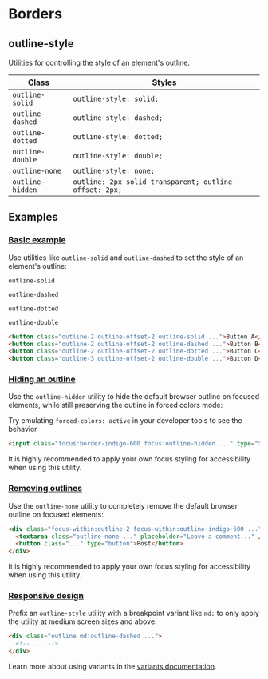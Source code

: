 # Borders

## outline-style

Utilities for controlling the style of an element's outline.

| Class             | Styles                                     |
| ----------------- | ------------------------------------------ |
| `outline-solid`   | `outline-style: solid;`                    |
| `outline-dashed`  | `outline-style: dashed;`                   |
| `outline-dotted`  | `outline-style: dotted;`                   |
| `outline-double`  | `outline-style: double;`                   |
| `outline-none`    | `outline-style: none;`                     |
| `outline-hidden`  | `outline: 2px solid transparent; outline-offset: 2px;` |

## Examples

### [Basic example](https://tailwindcss.com/docs/outline-style#basic-example)

Use utilities like `outline-solid` and `outline-dashed` to set the style of an element's outline:

`outline-solid`

`outline-dashed`

`outline-dotted`

`outline-double`

```html
<button class="outline-2 outline-offset-2 outline-solid ...">Button A</button>
<button class="outline-2 outline-offset-2 outline-dashed ...">Button B</button>
<button class="outline-2 outline-offset-2 outline-dotted ...">Button C</button>
<button class="outline-3 outline-offset-2 outline-double ...">Button D</button>
```

### [Hiding an outline](https://tailwindcss.com/docs/outline-style#hiding-an-outline)

Use the `outline-hidden` utility to hide the default browser outline on focused elements, while still preserving the outline in forced colors mode:

Try emulating `forced-colors: active` in your developer tools to see the behavior

```html
<input class="focus:border-indigo-600 focus:outline-hidden ..." type="text" />
```

It is highly recommended to apply your own focus styling for accessibility when using this utility.

### [Removing outlines](https://tailwindcss.com/docs/outline-style#removing-outlines)

Use the `outline-none` utility to completely remove the default browser outline on focused elements:

```html
<div class="focus-within:outline-2 focus-within:outline-indigo-600 ...">
  <textarea class="outline-none ..." placeholder="Leave a comment..." />
  <button class="..." type="button">Post</button>
</div>
```

It is highly recommended to apply your own focus styling for accessibility when using this utility.

### [Responsive design](https://tailwindcss.com/docs/outline-style#responsive-design)

Prefix an `outline-style` utility with a breakpoint variant like `md:` to only apply the utility at medium screen sizes and above:

```html
<div class="outline md:outline-dashed ...">
  <!-- ... -->
</div>
```

Learn more about using variants in the [variants documentation](https://tailwindcss.com/docs/hover-focus-and-other-states).
